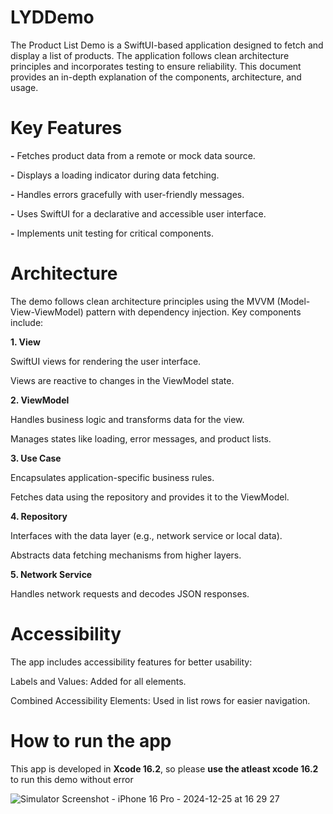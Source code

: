 # LYDDemo
The Product List Demo is a SwiftUI-based application designed to fetch and display a list of products. The application follows clean architecture principles and incorporates testing to ensure reliability. This document provides an in-depth explanation of the components, architecture, and usage.

# Key Features

**-** Fetches product data from a remote or mock data source.

**-** Displays a loading indicator during data fetching.

**-** Handles errors gracefully with user-friendly messages.

**-** Uses SwiftUI for a declarative and accessible user interface.

**-** Implements unit testing for critical components.

# Architecture

The demo follows clean architecture principles using the MVVM (Model-View-ViewModel) pattern with dependency injection. Key components include:

**1. View**

SwiftUI views for rendering the user interface.

Views are reactive to changes in the ViewModel state.

**2. ViewModel**

Handles business logic and transforms data for the view.

Manages states like loading, error messages, and product lists.

**3. Use Case**

Encapsulates application-specific business rules.

Fetches data using the repository and provides it to the ViewModel.

**4. Repository**

Interfaces with the data layer (e.g., network service or local data).

Abstracts data fetching mechanisms from higher layers.

**5. Network Service**

Handles network requests and decodes JSON responses.

# Accessibility

The app includes accessibility features for better usability:

Labels and Values: Added for all elements.

Combined Accessibility Elements: Used in list rows for easier navigation.


# How to run the app
This app is developed in **Xcode 16.2**, so please **use the atleast xcode 16.2** to run this demo without error

![Simulator Screenshot - iPhone 16 Pro - 2024-12-25 at 16 29 27](https://github.com/user-attachments/assets/b2c22653-9470-4d1e-b77f-8cd15fda7a8c)


